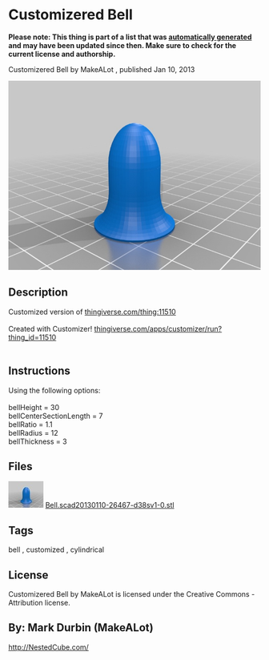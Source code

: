 Customizered Bell
===============
**Please note: This thing is part of a list that was [automatically generated](https://github.com/carlosgs/export-things) and may have been updated since then. Make sure to check for the current license and authorship.**  

Customizered Bell  by MakeALot , published Jan 10, 2013

![Image](img/Bell.scad20130110-26467-d38sv1-0_display_large.jpg)

Description
--------
Customized version of <a href="http://www.thingiverse.com/thing:11510" target="_blank" rel="nofollow">thingiverse.com/thing:11510</a><br />
<br />
Created with Customizer! <a href="http://www.thingiverse.com/apps/customizer/run?thing_id=11510" target="_blank" rel="nofollow">thingiverse.com/apps/customizer/run?thing_id=11510</a><br />
<br />

Instructions
--------
Using the following options:<br />
<br />
bellHeight = 30<br />
bellCenterSectionLength = 7<br />
bellRatio = 1.1<br />
bellRadius = 12<br />
bellThickness = 3<br />

Files
--------
[![Image](img/Bell.scad20130110-26467-d38sv1-0_preview_tinycard.jpg)](Bell.scad20130110-26467-d38sv1-0.stl)
 [ Bell.scad20130110-26467-d38sv1-0.stl](Bell.scad20130110-26467-d38sv1-0.stl)  



Tags
--------
bell , customized , cylindrical  

  

License
--------
Customizered Bell by MakeALot is licensed under the Creative Commons - Attribution license.  



By: Mark Durbin (MakeALot)
--------
<http://NestedCube.com/>